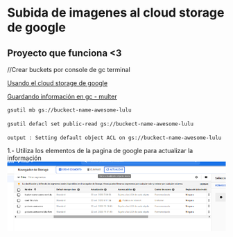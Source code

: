 # Subida de imagenes al cloud storage de google

## Proyecto que funciona <3

//Crear buckets por console de gc terminal

[Usando el cloud storage de google](https://cloud.google.com/nodejs/getting-started/using-cloud-storage?hl=es)

[Guardando información en gc - multer](https://cloud.google.com/nodejs/getting-started/using-cloud-storage?hl=es)

```
gsutil mb gs://buckect-name-awesome-lulu

gsutil defacl set public-read gs://buckect-name-awesome-lulu

output : Setting default object ACL on gs://buckect-name-awesome-lulu

```

1.- Utiliza los elementos de la pagina de google para actualizar la información
![Gestor de buckets browser](images/gestion_de_buckets_navegador.png)